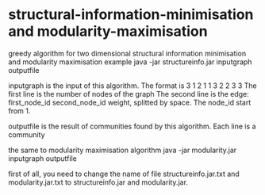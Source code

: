 # structural-information-minimisation and modularity-maximisation
greedy algorithm for two dimensional structural information minimisation and modularity maximisation
example
java -jar structureinfo.jar inputgraph outputfile

inputgraph is the input of this algorithm. The format is
3
1 2 1
1 3 2
2 3 3
The first line is the number of nodes of the graph
The second line is the edge: first_node_id second_node_id weight, splitted by space. The node_id start from 1.

outputfile is the result of communities found by this algorithm. Each line is a community

the same to modularity maximisation algorithm
java -jar modularity.jar inputgraph outputfile

first of all, you need to change the name of file structureinfo.jar.txt and modularity.jar.txt to structureinfo.jar and modularity.jar.
